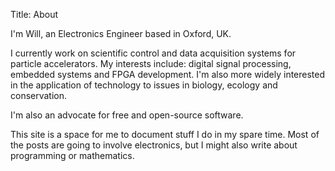 Title: About

I'm Will, an Electronics Engineer based in Oxford, UK.

I currently work on scientific control and data acquisition systems for particle accelerators. My interests include: digital signal processing, embedded systems and FPGA development. I'm also more widely interested in the application of technology to issues in biology, ecology and conservation.

I'm also an advocate for free and open-source software.

This site is a space for me to document stuff I do in my spare time. Most of the posts are going to involve electronics, but I might also write about programming or mathematics.
